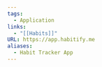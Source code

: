 ```yaml
---
tags:
  - Application
links:
  - "[[Habits]]"
URL: https://app.habitify.me
aliases:
  - Habit Tracker App
---
```

